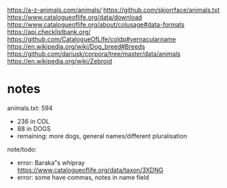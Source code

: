 https://a-z-animals.com/animals/
https://github.com/skjorrface/animals.txt
https://www.catalogueoflife.org/data/download
https://www.catalogueoflife.org/about/colusage#data-formats
https://api.checklistbank.org/
https://github.com/CatalogueOfLife/coldp#vernacularname
https://en.wikipedia.org/wiki/Dog_breed#Breeds
https://github.com/dariusk/corpora/tree/master/data/animals
https://en.wikipedia.org/wiki/Zebroid


# notes
animals.txt: 594
- 236 in COL
- 88 in DOGS
- remaining: more dogs, general names/different pluralisation

note/todo:
- error: Baraka"s whipray https://www.catalogueoflife.org/data/taxon/3XDNG
- error: some have commas, notes in name field
